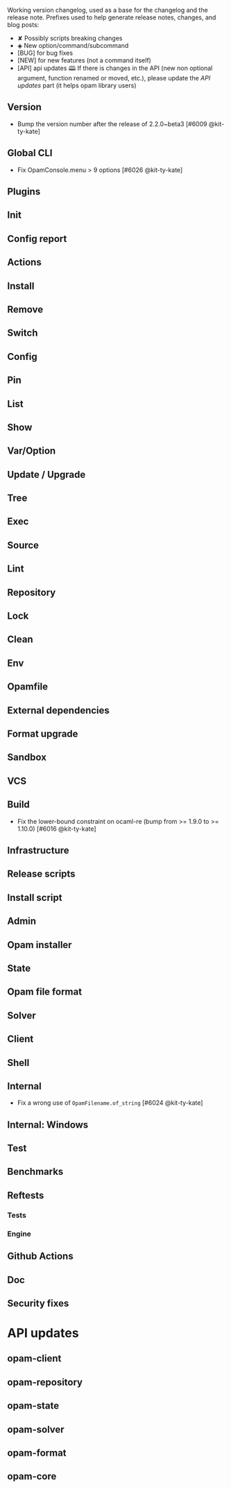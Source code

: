 Working version changelog, used as a base for the changelog and the release
note.
Prefixes used to help generate release notes, changes, and blog posts:
* ✘ Possibly scripts breaking changes
* ◈ New option/command/subcommand
* [BUG] for bug fixes
* [NEW] for new features (not a command itself)
* [API] api updates 🕮
If there is changes in the API (new non optional argument, function renamed or
moved, etc.), please update the _API updates_ part (it helps opam library
users)

## Version
  * Bump the version number after the release of 2.2.0~beta3 [#6009 @kit-ty-kate]

## Global CLI
  * Fix OpamConsole.menu > 9 options [#6026 @kit-ty-kate]

## Plugins

## Init

## Config report

## Actions

## Install

## Remove

## Switch

## Config

## Pin

## List

## Show

## Var/Option

## Update / Upgrade

## Tree

## Exec

## Source

## Lint

## Repository

## Lock

## Clean

## Env

## Opamfile

## External dependencies

## Format upgrade

## Sandbox

## VCS

## Build
  * Fix the lower-bound constraint on ocaml-re (bump from >= 1.9.0 to >= 1.10.0) [#6016 @kit-ty-kate]

## Infrastructure

## Release scripts

## Install script

## Admin

## Opam installer

## State

## Opam file format

## Solver

## Client

## Shell

## Internal
  * Fix a wrong use of `OpamFilename.of_string` [#6024 @kit-ty-kate]

## Internal: Windows

## Test

## Benchmarks

## Reftests
### Tests

### Engine

## Github Actions

## Doc

## Security fixes

# API updates
## opam-client

## opam-repository

## opam-state

## opam-solver

## opam-format

## opam-core
